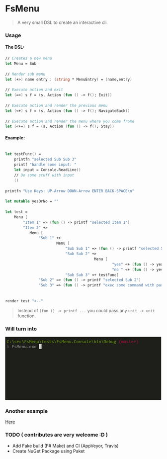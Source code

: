 # FsMenu

> A very small DSL to create an interactive cli.

### Usage

#### The DSL:

```fsharp
// Creates a new menu
let Menu = Sub

// Render sub menu
let (+>) name entry : (string * MenuEntry) = (name,entry)

// Execute action and exit
let (=>) s f = (s, Action (fun () -> f(); Exit))

// Execute action and render the previous menu
let (<+) s f = (s, Action (fun () -> f(); NavigateBack))

// Execute action and render the menu where you come frome
let (<+=) s f = (s, Action (fun () -> f(); Stay))
```

#### Example:

```fsharp

let testFunc() = 
    printfn "selected Sub Sub 3"
    printf "handle some input: "
    let input = Console.ReadLine()
    // Do some stuff with input
    ()

printfn "Use Keys: UP-Arrow DOWN-Arrow ENTER BACK-SPACE\n"

let mutable yesOrNo = ""

let test =
    Menu [
        "Item 1" => (fun () -> printf "selected Item 1")
        "Item 2" +>
           Menu [ 
               "Sub 1" +>
                       Menu [
                           "Sub Sub 1" => (fun () -> printf "selected Sub Sub 1")
                           "Sub Sub 2" +>
                                        Menu [
                                                "yes" <+ (fun () -> yesOrNo <- "--yes")
                                                "no " <+ (fun () -> yesOrNo <- "--no") ]
                           "Sub Sub 3" <+ testFunc]
               "Sub 2" => (fun () -> printf "selected Sub 2")
               "Sub 3" => (fun () -> printf "exec some command with param %s" yesOrNo)]] 
               

render test "<--"
```

> Instead of `(fun () -> printf ...` you could pass any `unit -> unit` function.


### Will turn into

![](https://github.com/nicolaiw/FsMenu/blob/master/misc/sample.gif)

### Another example

[Here](https://github.com/nicolaiw/FsMenu/tree/master/misc)

### TODO ( contributes are very welcome :D )
+ Add Fake build (F# Make) and CI (AppVeyor, Travis)
+ Create NuGet Package using Paket